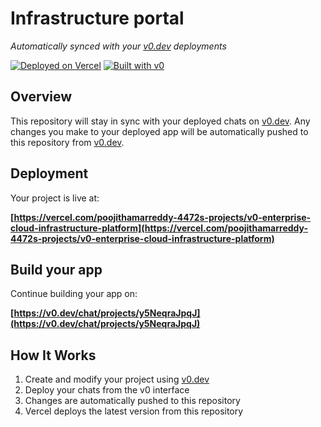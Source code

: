 # Infrastructure portal

*Automatically synced with your [v0.dev](https://v0.dev) deployments*

[![Deployed on Vercel](https://img.shields.io/badge/Deployed%20on-Vercel-black?style=for-the-badge&logo=vercel)](https://vercel.com/poojithamarreddy-4472s-projects/v0-enterprise-cloud-infrastructure-platform)
[![Built with v0](https://img.shields.io/badge/Built%20with-v0.dev-black?style=for-the-badge)](https://v0.dev/chat/projects/y5NeqraJpqJ)

## Overview

This repository will stay in sync with your deployed chats on [v0.dev](https://v0.dev).
Any changes you make to your deployed app will be automatically pushed to this repository from [v0.dev](https://v0.dev).

## Deployment

Your project is live at:

**[https://vercel.com/poojithamarreddy-4472s-projects/v0-enterprise-cloud-infrastructure-platform](https://vercel.com/poojithamarreddy-4472s-projects/v0-enterprise-cloud-infrastructure-platform)**

## Build your app

Continue building your app on:

**[https://v0.dev/chat/projects/y5NeqraJpqJ](https://v0.dev/chat/projects/y5NeqraJpqJ)**

## How It Works

1. Create and modify your project using [v0.dev](https://v0.dev)
2. Deploy your chats from the v0 interface
3. Changes are automatically pushed to this repository
4. Vercel deploys the latest version from this repository
